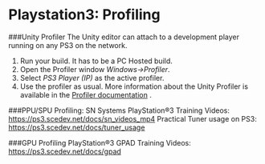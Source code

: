 Playstation3: Profiling
=======================



###Unity Profiler
The Unity editor can attach to a development player running on any PS3 on the network.
1. Run your build. It has to be a PC Hosted build.
1. Open the Profiler window _Windows->Profiler_.
1. Select _PS3 Player (IP)_ as the active profiler.
1. Use the profiler as usual. More information about the Unity Profiler is available in the [Profiler documentation](Profiler.html) .
    
###PPU/SPU Profiling:
SN Systems PlayStation®3 Training Videos: https://ps3.scedev.net/docs/sn_videos_mp4
Practical Tuner usage on PS3: https://ps3.scedev.net/docs/tuner_usage

###GPU Profiling
PlayStation®3 GPAD Training Videos: https://ps3.scedev.net/docs/gpad


